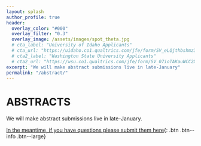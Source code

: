 ```yaml
---
layout: splash
author_profile: true
header:
  overlay_color: "#000"
  overlay_filter: "0.3"
  overlay_image: /assets/images/spot_theta.jpg
  # cta_label: "University of Idaho Applicants"
  # cta_url: "https://uidaho.co1.qualtrics.com/jfe/form/SV_eLQjthbshmz3bNz"
  # cta2_label: "Washington State University Applicants"
  # cta2_url: "https://wsu.co1.qualtrics.com/jfe/form/SV_07ioTAKauWCC2X3"
excerpt: "We will make abstract submissions live in late-January"
permalink: "/abstract/"
---
```


# **ABSTRACTS**

We will make abstract submissions live in late-January. 

[In the meantime, if you have questions please submit them here](https://futurevandals.uidaho.edu/register/?id=c6162e10-cb08-4c3e-83fd-08a7fe968943){: .btn .btn--info .btn--large}

